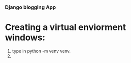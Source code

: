 ### Django blogging App

# Creating a virtual enviorment windows:

1. type in python -m venv venv.
2. 